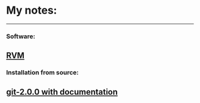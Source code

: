 # My notes:
---
### Software:
[RVM](software/rvm.md)
---
### Installation from source:

[git-2.0.0 with documentation](installation/from_source/git-2.0.0_with_doc.md)
---
